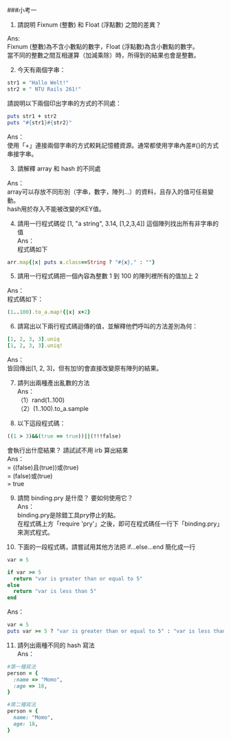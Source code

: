 ###小考一

1. 請說明 Fixnum (整數) 和 Float (浮點數) 之間的差異？  
  
  Ans:  
  Fixnum (整數)為不含小數點的數字，Float (浮點數)為含小數點的數字。  
  當不同的整數之間互相運算（加減乘除）時，所得到的結果也會是整數。  
    
    
2. 今天有兩個字串：  
  ```ruby 
  str1 = "Hallo Welt!" 
  str2 = " NTU Rails 261!"
  ```
  請說明以下兩個印出字串的方式的不同處：  
  ```ruby
  puts str1 + str2
  puts "#{str1}#{str2}"
  ```  
    
  Ans：  
  使用「+」連接兩個字串的方式較耗記憶體資源。通常都使用字串內差#{}的方式串接字串。
    

3. 請解釋 array 和 hash 的不同處  
  
  Ans：  
  array可以存放不同形別（字串，數字，陣列...）的資料，且存入的值可任易變動。  
  hash用於存入不能被改變的KEY值。
  

4. 請用一行程式碼從 [1, "a string", 3.14, [1,2,3,4]] 這個陣列找出所有非字串的值   
  Ans：  
  程式碼如下  
  ```ruby
  arr.map{|x| puts x.class==String ? "#{x}," : ""}
  ```  

  
5. 請用一行程式碼把一個內容為整數 1 到 100 的陣列裡所有的值加上 2  
  
  Ans：  
  程式碼如下：  
  ```ruby
  (1..100).to_a.map!{|x| x+2}
  ```  
    

6. 請寫出以下兩行程式碼迴傳的值，並解釋他們呼叫的方法差別為何：  
  ```ruby
  [1, 2, 3, 3].uniq
  [1, 2, 3, 3].uniq!
  ```  
  Ans：  
  皆回傳出[1, 2, 3]，但有加!的會直接改變原有陣列的結果。  
  

7. 請列出兩種產出亂數的方法   
  Ans：  
  （1）rand(1..100)  
  （2）(1..100).to_a.sample  


8. 以下這段程式碼：
  ```ruby
  ((1 > 3)&&(true == true))||(!!!false)
  ```
  會執行出什麼結果？ 請試試不用 irb 算出結果  
  Ans：  
  = ((false)且(true))或(true)  
  = (false)或(true)  
  = true  


9. 請問 binding.pry 是什麼？ 要如何使用它？  
  Ans：  
  binding.pry是除錯工具pry停止的點。  
  在程式碼上方「require 'pry'」之後，即可在程式碼任一行下「binding.pry」來測式程式。  
  

10. 下面的一段程式碼，請嘗試用其他方法把 if...else...end 簡化成一行
  ```ruby
  var = 5

  if var >= 5
  	return "var is greater than or equal to 5"
  else
  	return "var is less than 5"
  end
  ```  
  Ans：  
  ```ruby  
  var = 5  
  puts var >= 5 ? "var is greater than or equal to 5" : "var is less than 5"
  ```  


11. 請列出兩種不同的 hash 寫法  
  Ans：  
  ```ruby  
  #第一種寫法  
  person = {
    :name => "Momo",
    :age => 18,
  }
  
  #第二種寫法
  person = {
    name: "Momo",
    age: 18,
  }  
  ```  
    
    